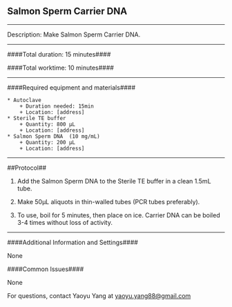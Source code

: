 Salmon Sperm Carrier DNA
--------------
- - - - - - - - - - - - - - - - - - - - - - - - - - - - - - - - - - - - - - - - - - - -

Description: Make Salmon Sperm Carrier DNA.
- - - - - - - - - - - - - - - - - - - - - - - - - - - - - - - - - - - - - - - - - - - -
####Total duration: 15 minutes####

####Total worktime: 10 minutes####
- - - - - - - - - - - - - - - - - - - - - - - - - - - - - - - - - - - - - - - - - - -
####Required equipment and materials####

    * Autoclave
        + Duration needed: 15min
        + Location: [address]
    * Sterile TE buffer
        + Quantity: 800 µL
        + Location: [address]
    * Salmon Sperm DNA  (10 mg/mL)
        + Quantity: 200 µL
        + Location: [address]

- - - - - - - - - - - - - - - - - - - - - - - - - - - - - - - - - - - - - - - - - - - - 
##Protocol##

1. Add the Salmon Sperm DNA to the Sterile TE buffer in a clean 1.5mL tube.

2. Make 50µL aliquots in thin-walled tubes (PCR tubes preferably).

3. To use, boil for 5 minutes, then place on ice.  Carrier DNA can be boiled 3-4 times without loss of activity.

- - - - - - - - - - - - - - - - - - - - - - - - - - - - - - - - - - - - - - - - - - - - 
####Additional Information and Settings####

None

####Common Issues####

None

For questions, contact Yaoyu Yang at yaoyu.yang88@gmail.com
